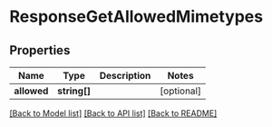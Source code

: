 # ResponseGetAllowedMimetypes

## Properties
Name | Type | Description | Notes
------------ | ------------- | ------------- | -------------
**allowed** | **string[]** |  | [optional] 

[[Back to Model list]](../../README.md#documentation-for-models) [[Back to API list]](../../README.md#documentation-for-api-endpoints) [[Back to README]](../../README.md)

